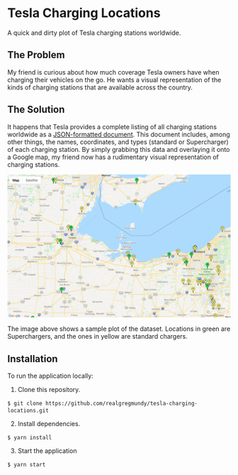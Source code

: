 # Tesla Charging Locations

A quick and dirty plot of Tesla charging stations worldwide.

## The Problem

My friend is curious about how much coverage Tesla owners have when charging their vehicles on the go. He wants a visual representation of the kinds of charging stations that are available across the country.

## The Solution

It happens that Tesla provides a complete listing of all charging stations worldwide as a [JSON-formatted document](https://www.tesla.com/all-locations). This document includes, among other things, the names, coordinates, and types (standard or Supercharger) of each charging station. By simply grabbing this data and overlaying it onto a Google map, my friend now has a rudimentary visual representation of charging stations.

![Plot Example](./media/charging_stations.png)

The image above shows a sample plot of the dataset. Locations in green are Superchargers, and the ones in yellow are standard chargers.


## Installation

To run the application locally:

1. Clone this repository.
```
$ git clone https://github.com/realgregmundy/tesla-charging-locations.git
```
2. Install dependencies.
```
$ yarn install
```

3. Start the application
```
$ yarn start
```


